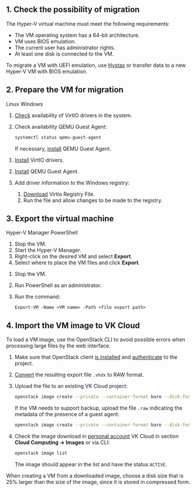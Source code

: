 ## 1. Check the possibility of migration

The Hyper-V virtual machine must meet the following requirements:

- The VM operating system has a 64-bit architecture.
- VM uses BIOS emulation.
- The current user has administrator rights.
- At least one disk is connected to the VM.

<info>

To migrate a VM with UEFI emulation, use [Hystax](/en/additionals/hystax/migration) or transfer data to a new Hyper-V VM with BIOS emulation.

</info>

## 2. Prepare the VM for migration

<tabs>
<tablist>
<tab>Linux</tab>
<tab>Windows</tab>
</tablist>
<tabpanel>

1. [Check](https://www.tencentcloud.com/document/product/213/9929) availability of VirtIO drivers in the system.
2. Check availability QEMU Guest Agent:

   ```bash
   systemctl status qemu-guest-agent
   ```

   If necessary, [install](https://pve.proxmox.com/wiki/Qemu-guest-agent) QEMU Guest Agent.

</tabpanel>
<tabpanel>

1. [Install](https://github.com/virtio-win/virtio-win-pkg-scripts/blob/master/README.md) VirtIO drivers.
2. [Install](https://pve.proxmox.com/wiki/Qemu-guest-agent) QEMU Guest Agent.
3. Add driver information to the Windows registry:

   1. [Download](http://migration.platform9.com.s3-us-west-1.amazonaws.com/virtio.reg) Virtio Registry File.
   2. Run the file and allow changes to be made to the registry.

</tabpanel>
</tabs>

## 3. Export the virtual machine

<tabs>
<tablist>
<tab>Hyper-V Manager</tab>
<tab>PowerShell</tab>
</tablist>
<tabpanel>

1. Stop the VM.
2. Start the Hyper-V Manager.
3. Right-click on the desired VM and select **Export**.
4. Select where to place the VM files and click **Export**.

</tabpanel>
<tabpanel>

1. Stop the VM.
2. Run PowerShell as an administrator.
3. Run the command:

   ```shell
   Export-VM -Name <VM name> -Path <file export path>
   ```

</tabpanel>
</tabs>

## 4. Import the VM image to VK Cloud

To load a VM image, use the OpenStack CLI to avoid possible errors when processing large files by the web interface.

1. Make sure that OpenStack client [is installed](/en/tools-for-using-services/cli/openstack-cli#1_install_the_openstack_client) and [authenticate](/en/tools-for-using-services/cli/openstack-cli#3_complete_authentication) to the project.
2. [Convert](/en/base/iaas/how-to-guides/packer#1_convert_image_to_raw_format) the resulting export file `.vhdx` to RAW format.
3. Upload the file to an existing VK Cloud project:

   ```bash
   openstack image create --private --container-format bare --disk-format raw --property store=s3 --file <file_path.raw> <image name>
   ```

   If the VM needs to support backup, upload the file `.raw` indicating the metadata of the presence of a guest agent:

   ```bash
   openstack image create --private --container-format bare --disk-format raw --file <file_path.raw> --property hw_qemu_guest_agent=yes --property store=s3 --property os_require_quiesce=yes <image name>
   ```

4. Check the image download in [personal account](https://msk.cloud.vk.com/app/en/) VK Cloud in section **Cloud Computing → Images** or via CLI:

   ```bash
   openstack image list
   ```

   The image should appear in the list and have the status `ACTIVE`.

<warn>

When creating a VM from a downloaded image, choose a disk size that is 25% larger than the size of the image, since it is stored in compressed form.

</warn>
